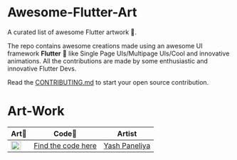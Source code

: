 # Awesome-Flutter-Art

A curated list of awesome Flutter artwork 🤩. 

The repo contains awesome creations made using an awesome UI framework **Flutter** 💙 like Single Page UIs/Multipage UIs/Cool and innovative animations. All the contributions are made by some enthusiastic and innovative Flutter Devs.

Read the [CONTRIBUTING.md](https://github.com/clubgamma/Awesome-Flutter-Art/blob/master/CONTRIBUTING.md) to start your open source contribution.

# Art-Work

| Art💖 | Code📃 | Artist |
|---|---|---|
| <img src="https://github.com/clubgamma/Awesome-Flutter-Art/blob/master/yashpaneliya/dash2.JPG" width=80% height=60%> | [Find the code here](https://github.com/clubgamma/Awesome-Flutter-Art/blob/master/yashpaneliya/main.dart) | [Yash Paneliya](https://github.com/yashpaneliya) |
